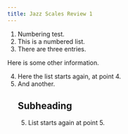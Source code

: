 ```yaml
---
title: Jazz Scales Review 1
---
```


1. Numbering test.
2. This is a numbered list.
3. There are three entries.



Here is some other information.


<ol start=4>
<li>Here the list starts again, at point 4.</li>
<li>And another.</li>


## Subheading


5. List starts again at point 5.
    	